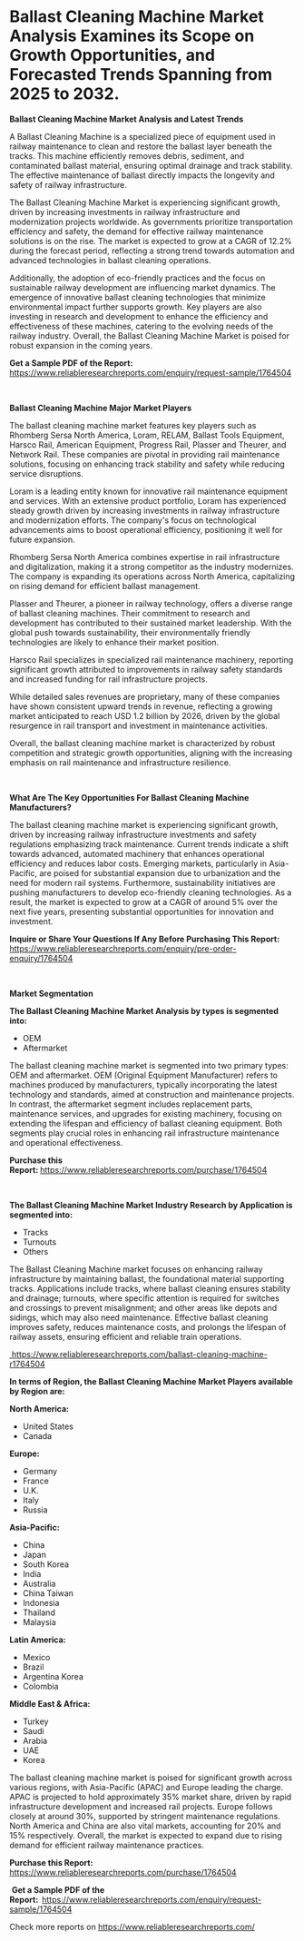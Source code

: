 <p><h1>Ballast Cleaning Machine Market Analysis Examines its Scope on Growth Opportunities, and Forecasted Trends Spanning from 2025 to 2032.</h1></p><p><strong>Ballast Cleaning Machine Market Analysis and Latest Trends</strong></p>
<p><p>A Ballast Cleaning Machine is a specialized piece of equipment used in railway maintenance to clean and restore the ballast layer beneath the tracks. This machine efficiently removes debris, sediment, and contaminated ballast material, ensuring optimal drainage and track stability. The effective maintenance of ballast directly impacts the longevity and safety of railway infrastructure.</p><p>The Ballast Cleaning Machine Market is experiencing significant growth, driven by increasing investments in railway infrastructure and modernization projects worldwide. As governments prioritize transportation efficiency and safety, the demand for effective railway maintenance solutions is on the rise. The market is expected to grow at a CAGR of 12.2% during the forecast period, reflecting a strong trend towards automation and advanced technologies in ballast cleaning operations.</p><p>Additionally, the adoption of eco-friendly practices and the focus on sustainable railway development are influencing market dynamics. The emergence of innovative ballast cleaning technologies that minimize environmental impact further supports growth. Key players are also investing in research and development to enhance the efficiency and effectiveness of these machines, catering to the evolving needs of the railway industry. Overall, the Ballast Cleaning Machine Market is poised for robust expansion in the coming years.</p></p>
<p><strong>Get a Sample PDF of the Report:&nbsp;</strong> <a href="https://www.reliableresearchreports.com/enquiry/request-sample/1764504?utm_campaign=2323&utm_medium=2&utm_source=Github&utm_content=ia&utm_term=22022025&utm_id=ballast-cleaning-machine">https://www.reliableresearchreports.com/enquiry/request-sample/1764504</a></p>
<p>&nbsp;</p>
<p><strong>Ballast Cleaning Machine Major Market Players</strong></p>
<p><p>The ballast cleaning machine market features key players such as Rhomberg Sersa North America, Loram, RELAM, Ballast Tools Equipment, Harsco Rail, American Equipment, Progress Rail, Plasser and Theurer, and Network Rail. These companies are pivotal in providing rail maintenance solutions, focusing on enhancing track stability and safety while reducing service disruptions.</p><p>Loram is a leading entity known for innovative rail maintenance equipment and services. With an extensive product portfolio, Loram has experienced steady growth driven by increasing investments in railway infrastructure and modernization efforts. The company's focus on technological advancements aims to boost operational efficiency, positioning it well for future expansion.</p><p>Rhomberg Sersa North America combines expertise in rail infrastructure and digitalization, making it a strong competitor as the industry modernizes. The company is expanding its operations across North America, capitalizing on rising demand for efficient ballast management.</p><p>Plasser and Theurer, a pioneer in railway technology, offers a diverse range of ballast cleaning machines. Their commitment to research and development has contributed to their sustained market leadership. With the global push towards sustainability, their environmentally friendly technologies are likely to enhance their market position.</p><p>Harsco Rail specializes in specialized rail maintenance machinery, reporting significant growth attributed to improvements in railway safety standards and increased funding for rail infrastructure projects.</p><p>While detailed sales revenues are proprietary, many of these companies have shown consistent upward trends in revenue, reflecting a growing market anticipated to reach USD 1.2 billion by 2026, driven by the global resurgence in rail transport and investment in maintenance activities.</p><p>Overall, the ballast cleaning machine market is characterized by robust competition and strategic growth opportunities, aligning with the increasing emphasis on rail maintenance and infrastructure resilience.</p></p>
<p>&nbsp;</p>
<p><strong>What Are The Key Opportunities For Ballast Cleaning Machine Manufacturers?</strong></p>
<p><p>The ballast cleaning machine market is experiencing significant growth, driven by increasing railway infrastructure investments and safety regulations emphasizing track maintenance. Current trends indicate a shift towards advanced, automated machinery that enhances operational efficiency and reduces labor costs. Emerging markets, particularly in Asia-Pacific, are poised for substantial expansion due to urbanization and the need for modern rail systems. Furthermore, sustainability initiatives are pushing manufacturers to develop eco-friendly cleaning technologies. As a result, the market is expected to grow at a CAGR of around 5% over the next five years, presenting substantial opportunities for innovation and investment.</p></p>
<p><strong>Inquire or Share Your Questions If Any Before Purchasing This Report:</strong> <a href="https://www.reliableresearchreports.com/enquiry/pre-order-enquiry/1764504?utm_campaign=2323&utm_medium=2&utm_source=Github&utm_content=ia&utm_term=22022025&utm_id=ballast-cleaning-machine">https://www.reliableresearchreports.com/enquiry/pre-order-enquiry/1764504</a></p>
<p>&nbsp;</p>
<p><strong>Market Segmentation</strong></p>
<p><strong>The Ballast Cleaning Machine Market Analysis by types is segmented into:</strong></p>
<p><ul><li>OEM</li><li>Aftermarket</li></ul></p>
<p><p>The ballast cleaning machine market is segmented into two primary types: OEM and aftermarket. OEM (Original Equipment Manufacturer) refers to machines produced by manufacturers, typically incorporating the latest technology and standards, aimed at construction and maintenance projects. In contrast, the aftermarket segment includes replacement parts, maintenance services, and upgrades for existing machinery, focusing on extending the lifespan and efficiency of ballast cleaning equipment. Both segments play crucial roles in enhancing rail infrastructure maintenance and operational effectiveness.</p></p>
<p><strong>Purchase this Report:&nbsp;</strong><a href="https://www.reliableresearchreports.com/purchase/1764504?utm_campaign=2323&utm_medium=2&utm_source=Github&utm_content=ia&utm_term=22022025&utm_id=ballast-cleaning-machine">https://www.reliableresearchreports.com/purchase/1764504</a></p>
<p>&nbsp;</p>
<p><strong>The Ballast Cleaning Machine Market Industry Research by Application is segmented into:</strong></p>
<p><ul><li>Tracks</li><li>Turnouts</li><li>Others</li></ul></p>
<p><p>The Ballast Cleaning Machine market focuses on enhancing railway infrastructure by maintaining ballast, the foundational material supporting tracks. Applications include tracks, where ballast cleaning ensures stability and drainage; turnouts, where specific attention is required for switches and crossings to prevent misalignment; and other areas like depots and sidings, which may also need maintenance. Effective ballast cleaning improves safety, reduces maintenance costs, and prolongs the lifespan of railway assets, ensuring efficient and reliable train operations.</p></p>
<p><a href="https://www.reliableresearchreports.com/ballast-cleaning-machine-r1764504?utm_campaign=2323&utm_medium=2&utm_source=Github&utm_content=ia&utm_term=22022025&utm_id=ballast-cleaning-machine">&nbsp;https://www.reliableresearchreports.com/ballast-cleaning-machine-r1764504</a></p>
<p><strong>In terms of Region, the Ballast Cleaning Machine Market Players available by Region are:</strong></p>
<p>
    <p> <strong> North America: </strong>
        <ul>
            <li>United States</li>
            <li>Canada</li>
        </ul>
        </p> 
    <p> <strong> Europe: </strong>
        <ul>
            <li>Germany</li>
            <li>France</li>
            <li>U.K.</li>
            <li>Italy</li>
            <li>Russia</li>
        </ul>
        </p> 
    <p> <strong> Asia-Pacific: </strong>
        <ul>
            <li>China</li>
            <li>Japan</li>
            <li>South Korea</li>
            <li>India</li>
            <li>Australia</li>
            <li>China Taiwan</li>
            <li>Indonesia</li>
            <li>Thailand</li>
            <li>Malaysia</li>
        </ul>
        </p> 
    <p> <strong> Latin America: </strong>
        <ul>
            <li>Mexico</li>
            <li>Brazil</li>
            <li>Argentina Korea</li>
            <li>Colombia</li>
        </ul>
        </p> 
    <p> <strong> Middle East & Africa: </strong>
        <ul>
            <li>Turkey</li>
            <li>Saudi</li>
            <li>Arabia</li>
            <li>UAE</li>
            <li>Korea</li>
        </ul>
    </p>
    </p>
<p><p>The ballast cleaning machine market is poised for significant growth across various regions, with Asia-Pacific (APAC) and Europe leading the charge. APAC is projected to hold approximately 35% market share, driven by rapid infrastructure development and increased rail projects. Europe follows closely at around 30%, supported by stringent maintenance regulations. North America and China are also vital markets, accounting for 20% and 15% respectively. Overall, the market is expected to expand due to rising demand for efficient railway maintenance practices.</p></p>
<p><strong>Purchase this Report: </strong><a href="https://www.reliableresearchreports.com/purchase/1764504?utm_campaign=2323&utm_medium=2&utm_source=Github&utm_content=ia&utm_term=22022025&utm_id=ballast-cleaning-machine">https://www.reliableresearchreports.com/purchase/1764504</a></p>
<p>&nbsp;<strong>Get a Sample PDF of the Report:&nbsp;&nbsp;</strong><a href="https://www.reliableresearchreports.com/enquiry/request-sample/1764504?utm_campaign=2323&utm_medium=2&utm_source=Github&utm_content=ia&utm_term=22022025&utm_id=ballast-cleaning-machine">https://www.reliableresearchreports.com/enquiry/request-sample/1764504</a></p>
<p><strong></strong></p>
<p>Check more reports on <a href="https://www.reliableresearchreports.com/?utm_campaign=2323&utm_medium=2&utm_source=Github&utm_content=ia&utm_term=22022025&utm_id=ballast-cleaning-machine">https://www.reliableresearchreports.com/</a></p>